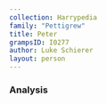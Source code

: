 ```yaml
---
collection: Harrypedia
family: "Pettigrew"
title: Peter
grampsID: I0277
author: Luke Schierer
layout: person
---
```


### Analysis
